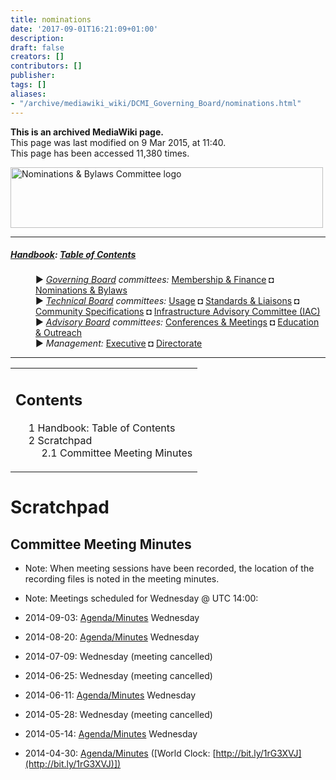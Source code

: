 ```yaml
---
title: nominations
date: '2017-09-01T16:21:09+01:00'
description: 
draft: false
creators: []
contributors: []
publisher: 
tags: []
aliases:
- "/archive/mediawiki_wiki/DCMI_Governing_Board/nominations.html"
---
```


 **This is an archived MediaWiki page.**  
This page was last modified on 9 Mar 2015, at 11:40.  
This page has been accessed 11,380 times.

[<img alt="Nominations &amp; Bylaws Committee logo" src="/archive/mediawiki_wiki/images/Nominations_Logo.png" width="500" height="97">](/archive/mediawiki_wiki/images/Nominations_Logo.png "Nominations & Bylaws Committee logo")

* * *

##### [Handbook](/archive/mediawiki_wiki/DCMI_Handbook "DCMI Handbook"): [Table of Contents](DCMI_Handbook "DCMI Handbook") 
<dl>
<dd> ► <i><a href="/mediawiki_wiki/DCMI_Governing_Board.md" title="DCMI Governing Board">Governing Board</a> committees:</i> <a href="/mediawiki_wiki/DCMI_Governing_Board/finance.md" title="DCMI Governing Board/finance">Membership &amp; Finance</a> ◘ <a href="/mediawiki_wiki/DCMI_Governing_Board/nominations.md" title="DCMI Governing Board/nominations">Nominations &amp; Bylaws</a> 
</dd>
<dd> ► <i><a href="/mediawiki_wiki/DCMI_Technical_Board.md" title="DCMI Technical Board">Technical Board</a> committees:</i> <a href="/mediawiki_wiki/DCMI_Technical_Board/usage.md" title="DCMI Technical Board/usage">Usage</a> ◘ <a href="/mediawiki_wiki/DCMI_Technical_Board/standards.md" title="DCMI Technical Board/standards">Standards &amp; Liaisons</a> ◘ <a href="/mediawiki_wiki/DCMI_Technical_Board/specifications.md" title="DCMI Technical Board/specifications">Community Specifications</a> ◘ <a href="/mediawiki_wiki/DCMI_Technical_Board/infrastructure.md" title="DCMI Technical Board/infrastructure">Infrastructure Advisory Committee (IAC)</a>
</dd>
<dd> ► <i><a href="/mediawiki_wiki/DCMI_Advisory_Board.md" title="DCMI Advisory Board">Advisory Board</a> committees:</i> <a href="/mediawiki_wiki/DCMI_Advisory_Board/meetings.md" title="DCMI Advisory Board/meetings">Conferences &amp; Meetings</a> ◘ <a href="/mediawiki_wiki/DCMI_Advisory_Board/documentation.md" title="DCMI Advisory Board/documentation">Education &amp; Outreach</a>
</dd>
<dd> ► <i>Management:</i> <a href="/mediawiki_wiki/Exec_Committee.md" title="Exec Committee">Executive</a> ◘ <a href="/mediawiki_wiki/Exec_Committee/directorate.md" title="Exec Committee/directorate">Directorate</a>
</dd>
</dl>

* * *

<table id="toc" class="toc">
  <tr>
    <td>
      <div id="toctitle">
        <h2>Contents</h2>
      </div>
      <ul>
        <li class="toclevel-1"><a href="#Handbook:_Table_of_Contents"><span class="tocnumber">1</span> <span class="toctext">Handbook: Table of Contents</span></a></li>
        <li class="toclevel-1 tocsection-1">
          <a href="#Scratchpad"><span class="tocnumber">2</span> <span class="toctext">Scratchpad</span></a>
          <ul>
            <li class="toclevel-2 tocsection-2"><a href="#Committee_Meeting_Minutes"><span class="tocnumber">2.1</span> <span class="toctext">Committee Meeting Minutes</span></a></li>
          </ul>
        </li>
      </ul>
    </td>
  </tr>
</table>


# Scratchpad 

## Committee Meeting Minutes 

- Note: When meeting sessions have been recorded, the location of the recording files is noted in the meeting minutes.
- Note: Meetings scheduled for Wednesday @ UTC 14:00:

- 2014-09-03: [Agenda/Minutes](/archive/mediawiki_wiki/DCMI_Governing_Board/nominations/2014-09-03 "DCMI Governing Board/nominations/2014-09-03") Wednesday
- 2014-08-20: [Agenda/Minutes](/archive/mediawiki_wiki/DCMI_Governing_Board/nominations/2014-08-20 "DCMI Governing Board/nominations/2014-08-20") Wednesday
- 2014-07-09: Wednesday (meeting cancelled)
- 2014-06-25: Wednesday (meeting cancelled)
- 2014-06-11: [Agenda/Minutes](/archive/mediawiki_wiki/DCMI_Governing_Board/nominations/2014-06-11 "DCMI Governing Board/nominations/2014-06-11") Wednesday 
- 2014-05-28: Wednesday (meeting cancelled)
- 2014-05-14: [Agenda/Minutes](/archive/mediawiki_wiki/DCMI_Governing_Board/nominations/2014-05-14 "DCMI Governing Board/nominations/2014-05-14") Wednesday 
- 2014-04-30: [Agenda/Minutes](/archive/mediawiki_wiki/DCMI_Governing_Board/nominations/2014-04-30 "DCMI Governing Board/nominations/2014-04-30") ([World Clock: [http://bit.ly/1rG3XVJ](http://bit.ly/1rG3XVJ)])

